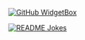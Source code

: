 [![GitHub WidgetBox](https://github-widgetbox.vercel.app/api/profile?username=sourcingdenis&data=followers,repositories,stars)](https://github.com/Jurredr/github-widgetbox)

 <a href="https://readme-jokes.vercel.app"><img align="middle" src="https://readme-jokes.vercel.app/api" alt="README Jokes"></a>
 
 
